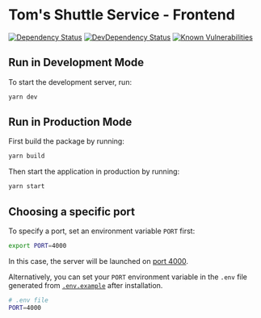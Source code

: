 # Tom's Shuttle Service - Frontend

[![Dependency Status](https://img.shields.io/david/vikr01/toms-shuttles.svg?label=dependencies&path=packages/frontend)](https://david-dm.org/vikr01/toms-shuttles?path=packages/frontends)
[![DevDependency Status](https://img.shields.io/david/dev/vikr01/toms-shuttles.svg?label=devDependencies&path=packages/frontend)](https://david-dm.org/vikr01/toms-shuttles?path=packages/frontend&type=dev)
[![Known Vulnerabilities](https://snyk.io/test/github/vikr01/toms-shuttles/badge.svg?targetFile=packages/frontend/package.json)](https://snyk.io/test/github/vikr01/toms-shuttles?targetFile=packages/frontend/package.json)

## Run in Development Mode

To start the development server, run:

```bash
yarn dev
```

## Run in Production Mode

First build the package by running:

```bash
yarn build
```

Then start the application in production by running:

```bash
yarn start
```

## Choosing a specific port

To specify a port, set an environment variable `PORT` first:

```bash
export PORT=4000
```

In this case, the server will be launched on [port 4000](http://localhost:3000).

Alternatively, you can set your `PORT` environment variable in the `.env` file generated from [`.env.example`](./.env.example) after installation.

```bash
# .env file
PORT=4000
```
